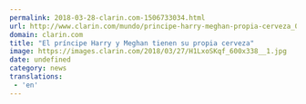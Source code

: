 ```yaml
---
permalink: 2018-03-28-clarin.com-1506733034.html
url: http://www.clarin.com/mundo/principe-harry-meghan-propia-cerveza_0_BkGcYHFqG.html
domain: clarin.com
title: "El príncipe Harry y Meghan tienen su propia cerveza"
image: https://images.clarin.com/2018/03/27/H1LxoSKqf_600x338__1.jpg
date: undefined
category: news
translations: 
 - 'en'
---
```


